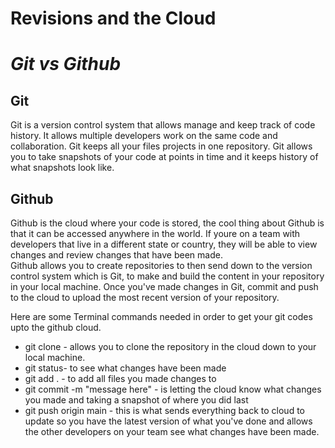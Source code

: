 # Revisions and the Cloud

# *Git vs Github*
## Git
Git is a version control system that allows manage and keep track of code history. It allows multiple developers work on the same code and collaboration. Git keeps all your files projects in one repository. Git allows you to take snapshots of your code at points in time and it keeps history of what snapshots look like.


## Github

Github is the cloud where your code is stored, the cool thing about Github is that it can be accessed anywhere in the world. If youre on a team with developers that live in a different state or country, they will be able to view changes and review changes that have been made.  
Github allows you to create repositories to then send down to the version control system which is Git, to make and build the content in your repository in your local machine. Once you've made changes in Git, commit and push to the cloud to upload the most recent version of your repository.

Here are some Terminal commands needed in order to get your git codes upto the github cloud.

- git clone - allows you to clone the repository in the cloud down to your local machine.
- git status- to see what changes have been made
- git add . - to add all files you made changes to
- git commit -m "message here" - is letting the cloud know what changes you made and taking a snapshot of where you did last
- git push origin main - this is what sends everything back to cloud to update so you have the latest version of what you've done and allows the other developers on your team see what changes have been made.
